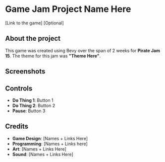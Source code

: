 # Game Jam Project Name Here
[Link to the game] [Optional]

## About the project
This game was created using Bevy over the span of 2 weeks for **Pirate Jam 15**.
The theme for this jam was **"Theme Here"**.


## Screenshots

## Controls
- **Do Thing 1**: Button 1
- **Do Thing 2**: Button 2
- **Pause**: Button 3

## Credits
- **Game Design**: [Names + Links Here]
- **Programming**: [Names + Links here]
- **Art**: [Names + Links Here]
- **Sound**: [Names + Links Here]


